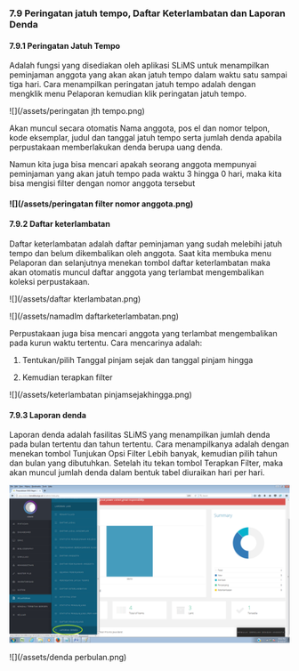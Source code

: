 ### 7.9    Peringatan jatuh tempo, Daftar Keterlambatan dan Laporan Denda

#### 7.9.1 Peringatan Jatuh Tempo

Adalah fungsi yang disediakan oleh aplikasi SLiMS untuk menampilkan peminjaman anggota yang akan akan jatuh tempo dalam waktu satu sampai tiga hari. Cara menampilkan peringatan jatuh tempo adalah dengan mengklik menu Pelaporan kemudian klik peringatan jatuh tempo.

![](/assets/peringatan jth tempo.png)

Akan muncul secara otomatis Nama anggota, pos el dan nomor telpon, kode eksemplar, judul dan tanggal jatuh tempo serta jumlah denda apabila perpustakaan memberlakukan denda berupa uang denda.

Namun kita juga bisa mencari apakah seorang anggota mempunyai peminjaman yang akan  jatuh tempo pada waktu 3 hingga 0 hari, maka kita bisa mengisi filter dengan nomor anggota tersebut

#### ![](/assets/peringatan filter nomor anggota.png)

#### 

#### 7.9.2    Daftar keterlambatan

Daftar keterlambatan adalah daftar peminjaman yang sudah melebihi jatuh tempo dan belum dikembalikan oleh anggota. Saat kita membuka menu Pelaporan dan selanjutnya menekan tombol daftar keterlambatan maka akan otomatis muncul daftar anggota yang terlambat mengembalikan koleksi perpustakaan.

![](/assets/daftar kterlambatan.png)

![](/assets/namadlm daftarketerlambatan.png)

Perpustakaan juga bisa mencari anggota yang terlambat mengembalikan pada kurun waktu tertentu. Cara mencarinya adalah:

1.	Tentukan/pilih Tanggal pinjam sejak dan tanggal pinjam hingga

2.	Kemudian terapkan filter 

![](/assets/keterlambatan pinjamsejakhingga.png)

#### 7.9.3    Laporan denda

Laporan denda adalah fasilitas SLiMS yang menampilkan jumlah denda pada bulan tertentu dan tahun tertentu. Cara menampilkanya adalah dengan menekan tombol Tunjukan Opsi Filter Lebih banyak, kemudian pilih tahun dan bulan yang dibutuhkan. Setelah itu tekan tombol Terapkan Filter, maka akan muncul jumlah denda dalam bentuk tabel diuraikan hari per hari.

![](/assets/lapordenda.png)

![](/assets/denda perbulan.png)































